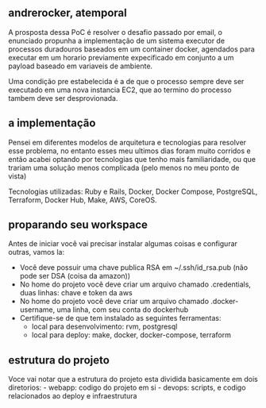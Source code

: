 ## andrerocker, atemporal

A prosposta dessa PoC é resolver o desafio passado por email, o enunciado propunha a implementação
de um sistema executor de processos duradouros baseados em um container docker, agendados para executar
em um horario previamente expecificado em conjunto a um payload baseado em variaveis de ambiente.

Uma condição pre estabelecida é a de que o processo sempre deve ser executado em uma nova instancia
EC2, que ao termino do processo tambem deve ser desprovionada.

## a implementação

Pensei em diferentes modelos de arquitetura e tecnologias para resolver esse problema, no entanto esses
meu ultimos dias foram muito corridos e então acabei optando por tecnologias que tenho mais familiaridade,
ou que trariam uma solução menos complicada (pelo menos no meu ponto de vista)

Tecnologias utilizadas: Ruby e Rails, Docker, Docker Compose, PostgreSQL, Terraform, Docker Hub, Make,
AWS, CoreOS.

## proparando seu workspace

Antes de iniciar você vai precisar instalar algumas coisas e configurar outras, vamos la:

- Você deve possuir uma chave publica RSA em ~/.ssh/id_rsa.pub (não pode ser DSA (coisa da amazon))
- No home do projeto você deve criar um arquivo chamado .credentials, duas linhas: chave e token da aws
- No home do projeto você deve criar um arquivo chamado .docker-username, uma linha, com seu conta do dockerhub
- Certifique-se de que tem instalado as seguintes ferramentas: 
	- local para desenvolvimento: rvm, postgresql
	- local para deploy: make, docker, docker-compose, terraform 

## estrutura do projeto

Voce vai notar que a estrutura do projeto esta dividida basicamente em dois diretorios:
	- webapp: codigo do projeto em si
	- devops: scripts, e codigo relacionados ao deploy e infraestrutura
